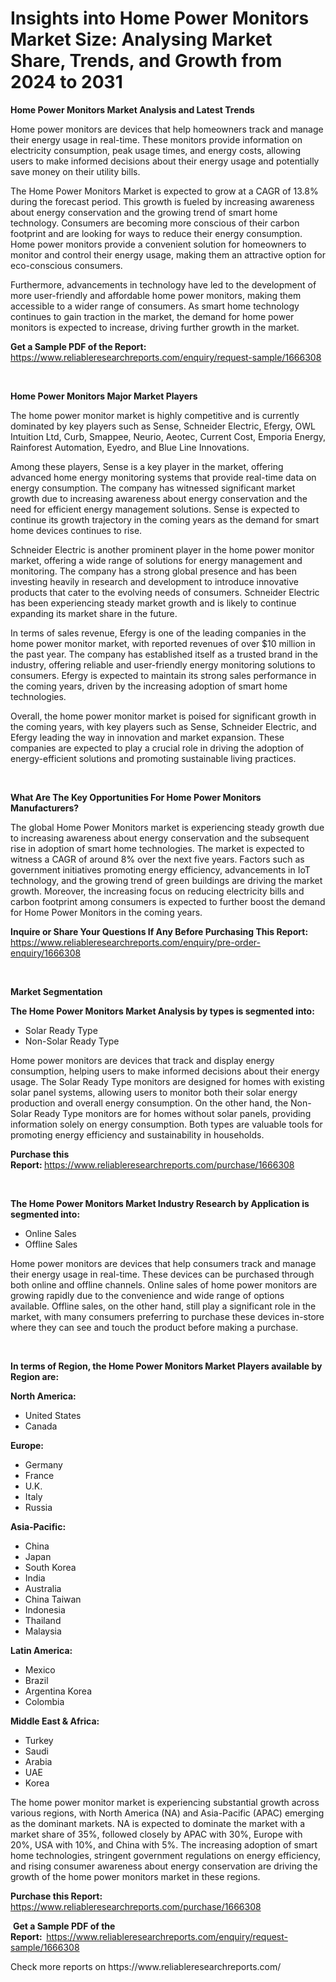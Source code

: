 <p><h1>Insights into Home Power Monitors Market Size: Analysing Market Share, Trends, and Growth from 2024 to 2031</h1></p><p><strong>Home Power Monitors Market Analysis and Latest Trends</strong></p>
<p><p>Home power monitors are devices that help homeowners track and manage their energy usage in real-time. These monitors provide information on electricity consumption, peak usage times, and energy costs, allowing users to make informed decisions about their energy usage and potentially save money on their utility bills.</p><p>The Home Power Monitors Market is expected to grow at a CAGR of 13.8% during the forecast period. This growth is fueled by increasing awareness about energy conservation and the growing trend of smart home technology. Consumers are becoming more conscious of their carbon footprint and are looking for ways to reduce their energy consumption. Home power monitors provide a convenient solution for homeowners to monitor and control their energy usage, making them an attractive option for eco-conscious consumers.</p><p>Furthermore, advancements in technology have led to the development of more user-friendly and affordable home power monitors, making them accessible to a wider range of consumers. As smart home technology continues to gain traction in the market, the demand for home power monitors is expected to increase, driving further growth in the market.</p></p>
<p><strong>Get a Sample PDF of the Report:&nbsp;</strong> <a href="https://www.reliableresearchreports.com/enquiry/request-sample/1666308">https://www.reliableresearchreports.com/enquiry/request-sample/1666308</a></p>
<p>&nbsp;</p>
<p><strong>Home Power Monitors Major Market Players</strong></p>
<p><p>The home power monitor market is highly competitive and is currently dominated by key players such as Sense, Schneider Electric, Efergy, OWL Intuition Ltd, Curb, Smappee, Neurio, Aeotec, Current Cost, Emporia Energy, Rainforest Automation, Eyedro, and Blue Line Innovations. </p><p>Among these players, Sense is a key player in the market, offering advanced home energy monitoring systems that provide real-time data on energy consumption. The company has witnessed significant market growth due to increasing awareness about energy conservation and the need for efficient energy management solutions. Sense is expected to continue its growth trajectory in the coming years as the demand for smart home devices continues to rise.</p><p>Schneider Electric is another prominent player in the home power monitor market, offering a wide range of solutions for energy management and monitoring. The company has a strong global presence and has been investing heavily in research and development to introduce innovative products that cater to the evolving needs of consumers. Schneider Electric has been experiencing steady market growth and is likely to continue expanding its market share in the future.</p><p>In terms of sales revenue, Efergy is one of the leading companies in the home power monitor market, with reported revenues of over $10 million in the past year. The company has established itself as a trusted brand in the industry, offering reliable and user-friendly energy monitoring solutions to consumers. Efergy is expected to maintain its strong sales performance in the coming years, driven by the increasing adoption of smart home technologies.</p><p>Overall, the home power monitor market is poised for significant growth in the coming years, with key players such as Sense, Schneider Electric, and Efergy leading the way in innovation and market expansion. These companies are expected to play a crucial role in driving the adoption of energy-efficient solutions and promoting sustainable living practices.</p></p>
<p>&nbsp;</p>
<p><strong>What Are The Key Opportunities For Home Power Monitors Manufacturers?</strong></p>
<p><p>The global Home Power Monitors market is experiencing steady growth due to increasing awareness about energy conservation and the subsequent rise in adoption of smart home technologies. The market is expected to witness a CAGR of around 8% over the next five years. Factors such as government initiatives promoting energy efficiency, advancements in IoT technology, and the growing trend of green buildings are driving the market growth. Moreover, the increasing focus on reducing electricity bills and carbon footprint among consumers is expected to further boost the demand for Home Power Monitors in the coming years.</p></p>
<p><strong>Inquire or Share Your Questions If Any Before Purchasing This Report:</strong> <a href="https://www.reliableresearchreports.com/enquiry/pre-order-enquiry/1666308">https://www.reliableresearchreports.com/enquiry/pre-order-enquiry/1666308</a></p>
<p>&nbsp;</p>
<p><strong>Market Segmentation</strong></p>
<p><strong>The Home Power Monitors Market Analysis by types is segmented into:</strong></p>
<p><ul><li>Solar Ready Type</li><li>Non-Solar Ready Type</li></ul></p>
<p><p>Home power monitors are devices that track and display energy consumption, helping users to make informed decisions about their energy usage. The Solar Ready Type monitors are designed for homes with existing solar panel systems, allowing users to monitor both their solar energy production and overall energy consumption. On the other hand, the Non-Solar Ready Type monitors are for homes without solar panels, providing information solely on energy consumption. Both types are valuable tools for promoting energy efficiency and sustainability in households.</p></p>
<p><strong>Purchase this Report:&nbsp;</strong><a href="https://www.reliableresearchreports.com/purchase/1666308">https://www.reliableresearchreports.com/purchase/1666308</a></p>
<p>&nbsp;</p>
<p><strong>The Home Power Monitors Market Industry Research by Application is segmented into:</strong></p>
<p><ul><li>Online Sales</li><li>Offline Sales</li></ul></p>
<p><p>Home power monitors are devices that help consumers track and manage their energy usage in real-time. These devices can be purchased through both online and offline channels. Online sales of home power monitors are growing rapidly due to the convenience and wide range of options available. Offline sales, on the other hand, still play a significant role in the market, with many consumers preferring to purchase these devices in-store where they can see and touch the product before making a purchase.</p></p>
<p>&nbsp;</p>
<p><strong>In terms of Region, the Home Power Monitors Market Players available by Region are:</strong></p>
<p>
    <p> <strong> North America: </strong>
        <ul>
            <li>United States</li>
            <li>Canada</li>
        </ul>
        </p> 
    <p> <strong> Europe: </strong>
        <ul>
            <li>Germany</li>
            <li>France</li>
            <li>U.K.</li>
            <li>Italy</li>
            <li>Russia</li>
        </ul>
        </p> 
    <p> <strong> Asia-Pacific: </strong>
        <ul>
            <li>China</li>
            <li>Japan</li>
            <li>South Korea</li>
            <li>India</li>
            <li>Australia</li>
            <li>China Taiwan</li>
            <li>Indonesia</li>
            <li>Thailand</li>
            <li>Malaysia</li>
        </ul>
        </p> 
    <p> <strong> Latin America: </strong>
        <ul>
            <li>Mexico</li>
            <li>Brazil</li>
            <li>Argentina Korea</li>
            <li>Colombia</li>
        </ul>
        </p> 
    <p> <strong> Middle East & Africa: </strong>
        <ul>
            <li>Turkey</li>
            <li>Saudi</li>
            <li>Arabia</li>
            <li>UAE</li>
            <li>Korea</li>
        </ul>
    </p>
    </p>
<p><p>The home power monitor market is experiencing substantial growth across various regions, with North America (NA) and Asia-Pacific (APAC) emerging as the dominant markets. NA is expected to dominate the market with a market share of 35%, followed closely by APAC with 30%, Europe with 20%, USA with 10%, and China with 5%. The increasing adoption of smart home technologies, stringent government regulations on energy efficiency, and rising consumer awareness about energy conservation are driving the growth of the home power monitors market in these regions.</p></p>
<p><strong>Purchase this Report: </strong><a href="https://www.reliableresearchreports.com/purchase/1666308">https://www.reliableresearchreports.com/purchase/1666308</a></p>
<p>&nbsp;<strong>Get a Sample PDF of the Report:&nbsp;&nbsp;</strong><a href="https://www.reliableresearchreports.com/enquiry/request-sample/1666308">https://www.reliableresearchreports.com/enquiry/request-sample/1666308</a></p>
<p><strong></strong></p>
<p>Check more reports on https://www.reliableresearchreports.com/</p>